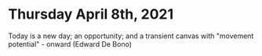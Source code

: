 # Thursday April 8th, 2021

Today is a new day; an opportunity; and a transient canvas with "movement potential" - onward (Edward De Bono)
